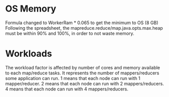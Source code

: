 # OS Memory

Formula changed to WorkerRam * 0.065 to get the minimum to OS (8 GB)
Following the spreadsheet, the mapreduce.reduce/map.java.opts.max.heap must be within 90% and 100%, in order to not waste memory.

# Workloads

The workload factor is affected by number of cores and memory available to each map/reduce tasks.
It represents the number of mappers/reducers some application can run.
1 means that each node can run with 1 mapper/reducer.
2 means that each node can run with 2 mappers/reducers.
4 means that each node can run with 4 mappers/reducers.


